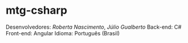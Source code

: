 # mtg-csharp
Desenvolvedores: *Roberta Nascimento*, *Júlio Gualberto*
Back-end: C#
Front-end: Angular
Idioma: Português (Brasil)
